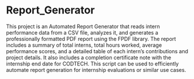 # Report_Generator

This project is an Automated Report Generator that reads intern performance data from a CSV file, analyzes it, and generates a professionally formatted PDF report using the FPDF library. The report includes a summary of total interns, total hours worked, average performance scores, and a detailed table of each intern’s contributions and project details. It also includes a completion certificate note with the internship end date for CODTECH. This script can be used to efficiently automate report generation for internship evaluations or similar use cases.
